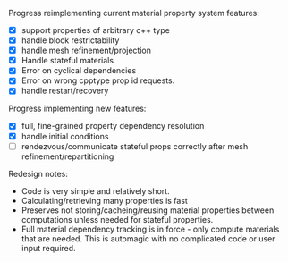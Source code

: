 
Progress reimplementing current material property system features:

- [x] support properties of arbitrary c++ type
- [x] handle block restrictability
- [x] handle mesh refinement/projection
- [x] Handle stateful materials
- [x] Error on cyclical dependencies
- [x] Error on wrong cpptype prop id requests.
- [x] handle restart/recovery

Progress implementing new features:

- [x] full, fine-grained property dependency resolution
- [x] handle initial conditions
- [ ] rendezvous/communicate stateful props correctly after mesh refinement/repartitioning

Redesign notes:

* Code is very simple and relatively short.
* Calculating/retrieving many properties is fast
* Preserves not storing/cacheing/reusing material properties between computations unless needed
  for stateful properties.
* Full material dependency tracking is in force - only compute materials that
  are needed.  This is automagic with no complicated code or user input
  required.
 
